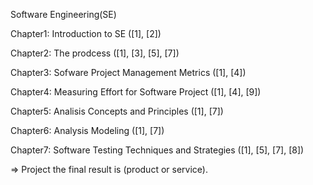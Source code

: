 Software Engineering(SE)

Chapter1: Introduction to SE ([1], [2])

Chapter2: The prodcess ([1], [3], [5], [7])

Chapter3: Sofware Project Management Metrics ([1], [4])

Chapter4: Measuring Effort for Software Project ([1], [4], [9])

Chapter5: Analisis Concepts and Principles ([1], [7])

Chapter6: Analysis Modeling ([1], [7])

Chapter7: Software Testing Techniques and Strategies ([1], [5], [7], [8])

=> Project the final result is (product or service).
